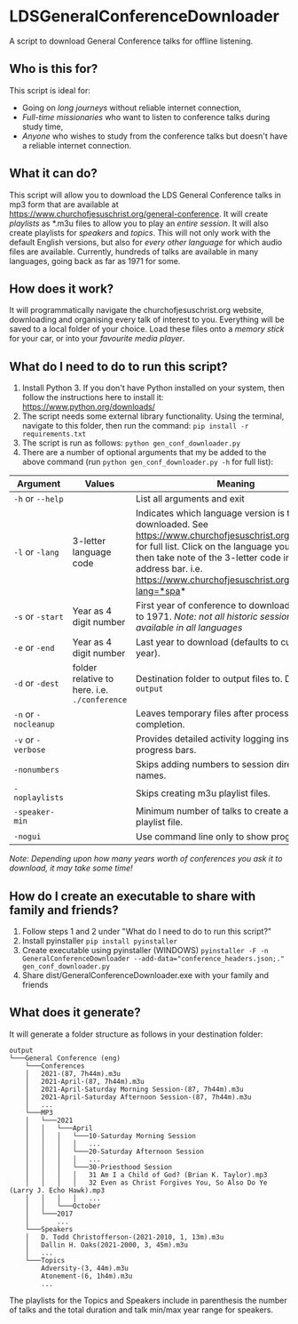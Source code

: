 # LDSGeneralConferenceDownloader
A script to download General Conference talks for offline listening.

## Who is this for?
This script is ideal for:
 - Going on *long journeys* without reliable internet connection,
 - *Full-time missionaries* who want to listen to conference talks during study time,
 - *Anyone* who wishes to study from the conference talks but doesn't have a reliable internet connection.
  
## What it can do?
This script will allow you to download the LDS General Conference talks in mp3 form that are available at https://www.churchofjesuschrist.org/general-conference.
It will create *playlists* as *.m3u files to allow you to play an *entire session*. 
It will also create playlists for *speakers* and *topics*.
This will not only work with the default English versions, but also for *every other language* for which audio files are available.
Currently, hundreds of talks are available in many languages, going back as far as 1971 for some.

## How does it work?
It will programmatically navigate the churchofjesuschrist.org website, downloading and organising every talk of interest to you.
Everything will be saved to a local folder of your choice. 
Load these files onto a *memory stick* for your car, or into your *favourite media player*. 

## What do I need to do to run this script?
1. Install Python 3. If you don't have Python installed on your system, then follow the instructions here to install it: https://www.python.org/downloads/
2. The script needs some external library functionality. Using the terminal, navigate to this folder, then run the command:
`pip install -r requirements.txt`
3. The script is run as follows:
`python gen_conf_downloader.py`
4. There are a number of optional arguments that my be added to the above command (run `python gen_conf_downloader.py -h`
 for full list):

|Argument|Values|Meaning|
|--------|------|-------|
|`-h` or `--help`| |List all arguments and exit|
|`-l` or `-lang`| 3-letter language code|Indicates which language version is to be downloaded. See https://www.churchofjesuschrist.org/languages for full list. Click on the language you want, then take note of the 3-letter code in the address bar. i.e. https://www.churchofjesuschrist.org/?lang=*spa*|
|`-s` or `-start`|Year as 4 digit number|First year of conference to download. Defaults to 1971. _Note: not all historic sessions are available in all languages_|
|`-e` or `-end`|Year as 4 digit number|Last year to download (defaults to current year).|
|`-d` or `-dest`|folder relative to here. i.e. `./conference`|Destination folder to output files to. Defaults to `output`|
|`-n` or `-nocleanup`| |Leaves temporary files after process completion.|
|`-v` or `-verbose`| |Provides detailed activity logging instead of progress bars.|
|`-nonumbers`| |Skips adding numbers to session directory names.|
|`-noplaylists`| |Skips creating m3u playlist files.|
|`-speaker-min`| |Minimum number of talks to create a speaker playlist file.|
|`-nogui`| |Use command line only to show progress.|

 _Note: Depending upon how many years worth of conferences you ask it to download, it may take some time!_

## How do I create an executable to share with family and friends?
1. Follow steps 1 and 2 under "What do I need to do to run this script?"
2. Install pyinstaller
`pip install pyinstaller`
3. Create executable using pyinstaller (WINDOWS)
`pyinstaller -F -n GeneralConferenceDownloader --add-data="conference_headers.json;." gen_conf_downloader.py`
4. Share dist/GeneralConferenceDownloader.exe with your family and friends

## What does it generate?
It will generate a folder structure as follows in your destination folder:
```
output
└───General Conference (eng)
    └───Conferences
    │   2021-(87, 7h44m).m3u
    │   2021-April-(87, 7h44m).m3u
    │   2021-April-Saturday Morning Session-(87, 7h44m).m3u
    │   2021-April-Saturday Afternoon Session-(87, 7h44m).m3u
    │   ...
    └───MP3
    │   └───2021
    │   │   └───April
    │   │   │   └───10-Saturday Morning Session
    │   │   │   │   ...
    │   │   │   └───20-Saturday Afternoon Session
    │   │   │   │   ...
    │   │   │   └───30-Priesthood Session
    │   │   │   │   31 Am I a Child of God? (Brian K. Taylor).mp3
    │   │   │   │   32 Even as Christ Forgives You, So Also Do Ye (Larry J. Echo Hawk).mp3
    │   │   │   │   ...
    │   │   └───October
    │   └───2017
    │       ...
    └───Speakers
    │   D. Todd Christofferson-(2021-2010, 1, 13m).m3u
    │   Dallin H. Oaks(2021-2000, 3, 45m).m3u
    │   ...
    └───Topics
        Adversity-(3, 44m).m3u
        Atonement-(6, 1h4m).m3u
        ...
```        
The playlists for the Topics and Speakers include in parenthesis the number of talks and the total duration and talk min/max year range for speakers.
